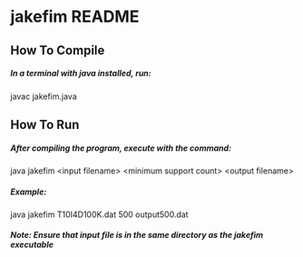 
# jakefim README

## How To Compile

##### In a terminal with java installed, run:

javac jakefim.java

## How To Run

##### After compiling the program, execute with the command:

java jakefim \<input filename\> \<minimum support count\> \<output filename\>

##### Example:
java jakefim T10I4D100K.dat 500 output500.dat

##### Note: Ensure that input file is in the same directory as the jakefim executable